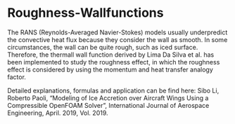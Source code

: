 # Roughness-Wallfunctions

The RANS (Reynolds-Averaged Navier-Stokes) models usually underpredict the convective heat flux because they consider the wall as smooth. In some circumstances, the wall can be quite rough, such as iced surface. Therefore, the thermall wall function derived by Lima Da Silva et al. has been implemented to study the roughness effect, in which the roughness effect is considered by using the momentum and heat transfer analogy factor. 

Detailed explanations, formulas and application can be find here:
Sibo Li, Roberto Paoli, “Modeling of Ice Accretion over Aircraft Wings Using a Compressible OpenFOAM Solver”,
International Journal of Aerospace Engineering, April. 2019, Vol. 2019.
